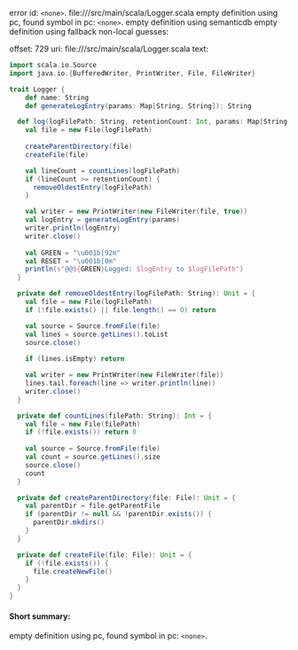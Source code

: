 error id: `<none>`.
file://<WORKSPACE>/src/main/scala/Logger.scala
empty definition using pc, found symbol in pc: `<none>`.
empty definition using semanticdb
empty definition using fallback
non-local guesses:

offset: 729
uri: file://<WORKSPACE>/src/main/scala/Logger.scala
text:
```scala
import scala.io.Source
import java.io.{BufferedWriter, PrintWriter, File, FileWriter}

trait Logger {
    def name: String
    def generateLogEntry(params: Map[String, String]): String

  def log(logFilePath: String, retentionCount: Int, params: Map[String, String]): Unit = {
    val file = new File(logFilePath)
    
    createParentDirectory(file)
    createFile(file)

    val lineCount = countLines(logFilePath)
    if (lineCount >= retentionCount) {
      removeOldestEntry(logFilePath)
    }

    val writer = new PrintWriter(new FileWriter(file, true))
    val logEntry = generateLogEntry(params)
    writer.println(logEntry)
    writer.close()
    
    val GREEN = "\u001b[92m"
    val RESET = "\u001b[0m"
    println(s"@@${GREEN}Logged: $logEntry to $logFilePath")
  }

  private def removeOldestEntry(logFilePath: String): Unit = {
    val file = new File(logFilePath)
    if (!file.exists() || file.length() == 0) return

    val source = Source.fromFile(file)
    val lines = source.getLines().toList
    source.close()
    
    if (lines.isEmpty) return

    val writer = new PrintWriter(new FileWriter(file))
    lines.tail.foreach(line => writer.println(line))
    writer.close()
  }

  private def countLines(filePath: String): Int = {
    val file = new File(filePath)
    if (!file.exists()) return 0
    
    val source = Source.fromFile(file)
    val count = source.getLines().size
    source.close()
    count
  }

  private def createParentDirectory(file: File): Unit = {
    val parentDir = file.getParentFile
    if (parentDir != null && !parentDir.exists()) {
      parentDir.mkdirs()
    }
  }

  private def createFile(file: File): Unit = {
    if (!file.exists()) {
      file.createNewFile()
    }
  }
}

```


#### Short summary: 

empty definition using pc, found symbol in pc: `<none>`.